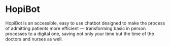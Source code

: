# HopiBot

HopiBot is an accessible, easy to use chatbot designed to make the process of admitting patients more efficient — transforming basic in person processes to a digital one, saving not only your time but the time of the doctors and nurses as well.
